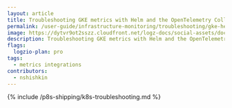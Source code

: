 ```yaml
---
layout: article
title: Troubleshooting GKE metrics with Helm and the OpenTelemetry Collector
permalink: /user-guide/infrastructure-monitoring/troubleshooting/gke-helm-opentelemetry-troubleshooting.html
image: https://dytvr9ot2sszz.cloudfront.net/logz-docs/social-assets/docs-social.jpg
description: Troubleshooting GKE metrics with Helm and the OpenTelemetry Collector
flags:
  logzio-plan: pro
tags:
  - metrics integrations
contributors:
  - nshishkin
---
```



{% include /p8s-shipping/k8s-troubleshooting.md %}
